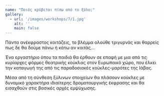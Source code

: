 ```yaml
---
name: "Ποιός κρύβεται πίσω από το ξύλο;"
gallery:
  - url: '/images/workshops/7/1.jpg'
    alt: ''
    main: false
---
```


Πάντα ανέκφραστος κοιτάζεις, το βλέμμα ολούθε τριγυρνάς και θαρρείς πως δε θα δούμε πάνω ή κάτω αν κοιτάς...

Ένα εργαστήριο όπου τα παιδιά θα έρθουν σε επαφή με μια από τις κυρίαρχες φόρμες θεατρικής κούκλας στον Ευρωπαικό χώρο, που έλκει την καταγωγή της από τις παραδοσιακές κούκλες-μαρότες της Ιάβας.

Μέσα από τη σύνθεση ξύλινων στοιχείων θα πλάσουν κούκλες με δυναμικό χαρακτήρα ιδιαίτερης δραματουργικής έκφρασης και θα εισαχθούν στις βασικές αρχές εμψύχωσης.
